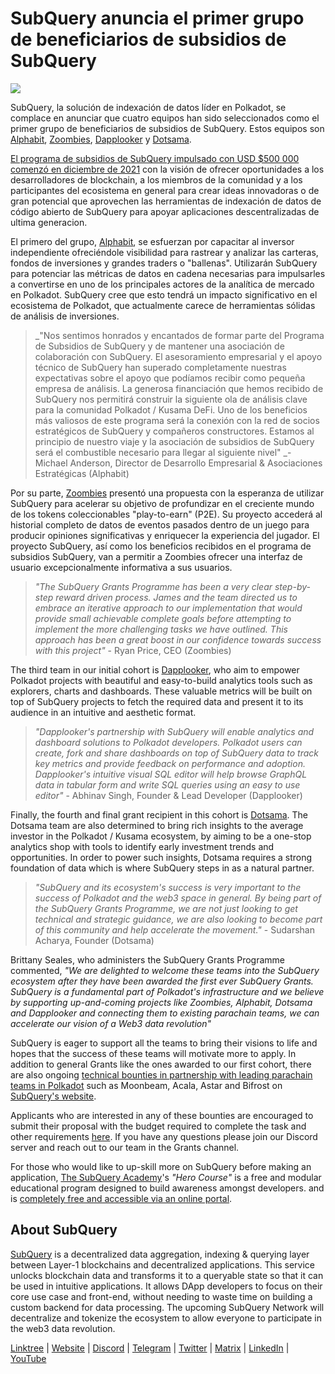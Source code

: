 # SubQuery anuncia el primer grupo de beneficiarios de subsidios de SubQuery

![](https://miro.medium.com/max/1400/1*qp0hhPcvodDIMmVScohSnw.png)

SubQuery, la solución de indexación de datos líder en Polkadot, se complace en anunciar que cuatro equipos han sido seleccionados como el primer grupo de beneficiarios de subsidios de SubQuery. Estos equipos son [Alphabit](https://www.polkadata.xyz/), [Zoombies](https://zoombies.world), [Dapplooker](https://dapplooker.com/) y [Dotsama](http://dotsama.ai/).

[El programa de subsidios de SubQuery impulsado con USD $500 000 comenzó en diciembre de 2021](./20211222-grants.md) con la visión de ofrecer oportunidades a los desarrolladores de blockchain, a los miembros de la comunidad y a los participantes del ecosistema en general para crear ideas innovadoras o de gran potencial que aprovechen las herramientas de indexación de datos de código abierto de SubQuery para apoyar aplicaciones descentralizadas de ultima generacion.

El primero del grupo, [Alphabit](https://www.polkadata.xyz/), se esfuerzan por capacitar al inversor independiente ofreciéndole visibilidad para rastrear y analizar las carteras, fondos de inversiones y grandes traders o "ballenas". Utilizarán SubQuery para potenciar las métricas de datos en cadena necesarias para impulsarles a convertirse en uno de los principales actores de la analítica de mercado en Polkadot. SubQuery cree que esto tendrá un impacto significativo en el ecosistema de Polkadot, que actualmente carece de herramientas sólidas de análisis de inversiones.

> _"Nos sentimos honrados y encantados de formar parte del Programa de Subsidios de SubQuery y de mantener una asociación de colaboración con SubQuery. El asesoramiento empresarial y el apoyo técnico de SubQuery han superado completamente nuestras expectativas sobre el apoyo que podíamos recibir como pequeña empresa de análisis. La generosa financiación que hemos recibido de SubQuery nos permitirá construir la siguiente ola de análisis clave para la comunidad Polkadot / Kusama DeFi. Uno de los beneficios más valiosos de este programa será la conexión con la red de socios estratégicos de SubQuery y compañeros constructores. Estamos al principio de nuestro viaje y la asociación de subsidios de SubQuery será el combustible necesario para llegar al siguiente nivel" _- Michael Anderson, Director de Desarrollo Empresarial & Asociaciones Estratégicas (Alphabit)

Por su parte, [Zoombies](https://zoombies.world/) presentó una propuesta con la esperanza de utilizar SubQuery para acelerar su objetivo de profundizar en el creciente mundo de los tokens coleccionables "play-to-earn" (P2E). Su proyecto accederá al historial completo de datos de eventos pasados dentro de un juego para producir opiniones significativas y enriquecer la experiencia del jugador. El proyecto SubQuery, así como los beneficios recibidos en el programa de subsidios SubQuery, van a permitir a Zoombies ofrecer una interfaz de usuario excepcionalmente informativa a sus usuarios.

> _"The SubQuery Grants Programme has been a very clear step-by-step reward driven process. James and the team directed us to embrace an iterative approach to our implementation that would provide small achievable complete goals before attempting to implement the more challenging tasks we have outlined. This approach has been a great boost in our confidence towards success with this project"_ - Ryan Price, CEO (Zoombies)

The third team in our initial cohort is [Dapplooker](https://dapplooker.com/), who aim to empower Polkadot projects with beautiful and easy-to-build analytics tools such as explorers, charts and dashboards. These valuable metrics will be built on top of SubQuery projects to fetch the required data and present it to its audience in an intuitive and aesthetic format.

> _"Dapplooker's partnership with SubQuery will enable analytics and dashboard solutions to Polkadot developers. Polkadot users can create, fork and share dashboards on top of SubQuery data to track key metrics and provide feedback on performance and adoption. Dapplooker's intuitive visual SQL editor will help browse GraphQL data in tabular form and write SQL queries using an easy to use editor"_ - Abhinav Singh, Founder & Lead Developer (Dapplooker)

Finally, the fourth and final grant recipient in this cohort is [Dotsama](http://dotsama.ai/). The Dotsama team are also determined to bring rich insights to the average investor in the Polkadot / Kusama ecosystem, by aiming to be a one-stop analytics shop with tools to identify early investment trends and opportunities. In order to power such insights, Dotsama requires a strong foundation of data which is where SubQuery steps in as a natural partner.

> _"SubQuery and its ecosystem's success is very important to the success of Polkadot and the web3 space in general. By being part of the SubQuery Grants Programme, we are not just looking to get technical and strategic guidance, we are also looking to become part of this community and help accelerate the movement."_ - Sudarshan Acharya, Founder (Dotsama)

Brittany Seales, who administers the SubQuery Grants Programme commented, _"We are delighted to welcome these teams into the SubQuery ecosystem after they have been awarded the first ever SubQuery Grants. SubQuery is a fundamental part of Polkadot's infrastructure and we believe by supporting up-and-coming projects like Zoombies, Alphabit, Dotsama and Dapplooker and connecting them to existing parachain teams, we can accelerate our vision of a Web3 data revolution"_

SubQuery is eager to support all the teams to bring their visions to life and hopes that the success of these teams will motivate more to apply. In addition to general Grants like the ones awarded to our first cohort, there are also ongoing [technical bounties in partnership with leading parachain teams in Polkadot](./20220127-grants-bounties.md) such as Moonbeam, Acala, Astar and Bifrost on [SubQuery's website](https://subquery.network/grants).

Applicants who are interested in any of these bounties are encouraged to submit their proposal with the budget required to complete the task and other requirements [here](https://docs.google.com/forms/d/e/1FAIpQLSfmMazkebKwNTWThBkVGaxf2Bg8s4aWZ0ZhwiMCtc9kv4sJHQ/viewform). If you have any questions please join our Discord server and reach out to our team in the Grants channel.

For those who would like to up-skill more on SubQuery before making an application, [The SubQuery Academy](./20211018-subquery-launches-the-subquery-academy.md)'s _"Hero Course"_ is a free and modular educational program designed to build awareness amongst developers. and is [completely free and accessible via an online portal](https://subquery.coassemble.com/unlock/dOKZW6O#/).

## About SubQuery

[SubQuery](https://subquery.network) is a decentralized data aggregation, indexing & querying layer between Layer-1 blockchains and decentralized applications. This service unlocks blockchain data and transforms it to a queryable state so that it can be used in intuitive applications. It allows DApp developers to focus on their core use case and front-end, without needing to waste time on building a custom backend for data processing. The upcoming SubQuery Network will decentralize and tokenize the ecosystem to allow everyone to participate in the web3 data revolution.

​​[Linktree](https://linktr.ee/subquerynetwork) | [Website](https://subquery.network/) | [Discord](https://discord.com/invite/78zg8aBSMG) | [Telegram](https://t.me/subquerynetwork) | [Twitter](https://twitter.com/subquerynetwork) | [Matrix](https://matrix.to/#/#subquery:matrix.org) | [LinkedIn](https://www.linkedin.com/company/subquery) | [YouTube](https://www.youtube.com/channel/UCi1a6NUUjegcLHDFLr7CqLw)
